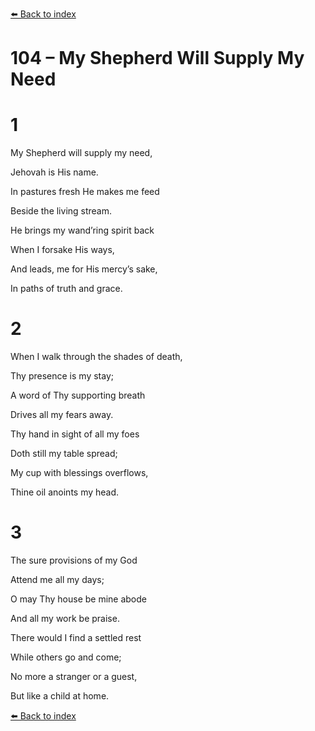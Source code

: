 [⬅️ Back to index](../README.md)

# 104 – My Shepherd Will Supply My Need





# 1

My Shepherd will supply my need,

Jehovah is His name.

In pastures fresh He makes me feed

Beside the living stream.

He brings my wand’ring spirit back

When I forsake His ways,

And leads, me for His mercy’s sake,

In paths of truth and grace.



# 2

When I walk through the shades of death,

Thy presence is my stay;

A word of Thy supporting breath

Drives all my fears away.

Thy hand in sight of all my foes

Doth still my table spread;

My cup with blessings overflows,

Thine oil anoints my head.



# 3

The sure provisions of my God

Attend me all my days;

O may Thy house be mine abode

And all my work be praise.

There would I find a settled rest

While others go and come;

No more a stranger or a guest,

But like a child at home.

[⬅️ Back to index](../README.md)
